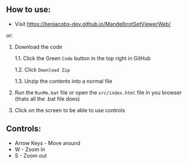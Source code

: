 ## How to use:
- Visit https://benjacobs-dev.github.io/MandelbrotSetViewerWeb/

or:

1. Download the code
    
    1.1. Click the Green `Code` button in the top right in GitHub
    
    1.2. Click `Download Zip`
    
    1.3. Unzip the contents into a normal file
    
2. Run the `RunMe.bat` file or open the `src/index.html` file in you browser (thats all the .bat file does)

3. Click on the screen to be able to use controls

## Controls:

- Arrow Keys - Move around
- W - Zoom in
- S - Zoom out
